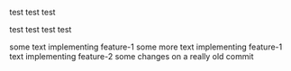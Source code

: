 test test test

test test test test

some text implementing feature-1
some more text implementing feature-1
text implementing feature-2
some changes on a really old commit
